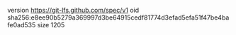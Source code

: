 version https://git-lfs.github.com/spec/v1
oid sha256:e8ee90b5279a369997d3be64915cedf81774d3efad5efa51f47be4bafe0ad535
size 1205

